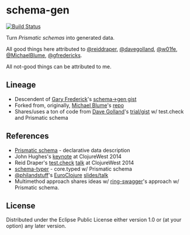 # schema-gen

[![Build Status](https://travis-ci.org/zeeshanlakhani/schema-gen.svg)](https://travis-ci.org/zeeshanlakhani/schema-gen)

Turn *Prismatic schemas* into generated data.

All good things here attributed to [@reiddraper](https://github.com/reiddraper), [@davegolland](https://github.com/davegolland), [@w01fe](https://github.com/w01fe), [@MichaelBlume](https://github.com/MichaelBlume), [@gfredericks](https://github.com/gfredericks).

All not-good things can be attributed to me.

## Lineage

- Descendent of [Gary Frederick](https://github.com/gfredericks)'s [schema->gen gist](https://gist.github.com/gfredericks/9787803#)
- Forked from, originally, [Michael Blume](https://github.com/MichaelBlume)'s [repo](https://github.com/MichaelBlume/schema-gen)
- Shares/uses a ton of code from [Dave Golland](https://github.com/davegolland)'s [trial/gist](https://gist.github.com/davegolland/3bc4277fe109e7b11770) w/ test.check and Prismatic schema

## References

- [Prismatic schema](https://github.com/Prismatic/schema) - declarative data description 
- John Hughes's [keynote](https://www.youtube.com/watch?v=zi0rHwfiX1Q) at ClojureWest 2014
- Reid Draper's [test.check](https://github.com/clojure/test.check) [talk](https://www.youtube.com/watch?v=JMhNINPo__g) at ClojureWest 2014
- [schema-typer](https://github.com/circleci/schema-typer) - core.typed w/ Prismatic schema 
- [@philandstuff](https://twitter.com/philandstuff)'s [EuroClojure](http://euroclojure.com/2014/) [slides/talk](http://www.philandstuff.com/slides/2014/euroclojure.html#/)
- Multimethod approach shares ideas w/ [ring-swagger](https://github.com/metosin/ring-swagger)'s approach w/ Prismatic schema.

## License

Distributed under the Eclipse Public License either version 1.0 or (at your option) any later version.
